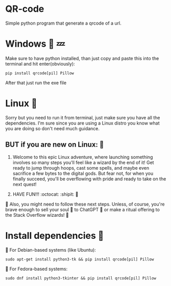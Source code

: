 # QR-code
Simple python program that generate a qrcode of a url.

# Windows :poop: :zzz:
Make sure to have python installed, than just copy and paste this into the terminal and hit enter(obviously): 
```
pip install qrcode[pil] Pillow
```
After that just run the exe file

# Linux :penguin:
Sorry but you need to run it from terminal, just make sure you have all the dependencies. I'm sure since you are using a Linux distro you know what you are doing so don't need much guidance. 

## BUT if you are new on Linux: :beginner:
1) Welcome to this epic Linux adventure, where launching something involves so many steps you'll feel like a wizard by the end of it! Get ready to jump through hoops, cast some spells, and maybe even sacrifice a few bytes to the digital gods. But fear not, for when you finally succeed, you'll be overflowing with pride and ready to take on the next quest! 

2) HAVE FUN!!! :octocat: :shipit: :100:

🤫 Also, you might need to follow these next steps. Unless, of course, you're brave enough to sell your soul :ghost: to ChatGPT :raised_hands: or make a ritual offering to the Stack Overflow wizards! :no_good:

# Install dependencies :information_desk_person:
:eyes: For Debian-based systems (like Ubuntu):
```
sudo apt-get install python3-tk && pip install qrcode[pil] Pillow
```
:eyes: For Fedora-based systems:
```
sudo dnf install python3-tkinter && pip install qrcode[pil] Pillow
```
